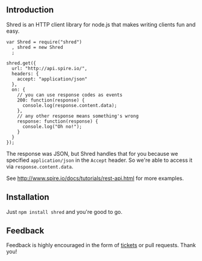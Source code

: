 ## Introduction

Shred is an HTTP client library for node.js that makes writing clients fun and easy.

    var Shred = require("shred")
      , shred = new Shred
      ;
  
    shred.get({
      url: "http://api.spire.io/",
      headers: {
        accept: "application/json"
      },
      on: {
        // you can use response codes as events
        200: function(response) {
          console.log(response.content.data);
        },
        // any other response means something's wrong
        response: function(response) {
          console.log("Oh no!");
        }
      }
    });

The response was JSON, but Shred handles that for you because we specified `application/json` in the `Accept` header. So we're able to access it via `response.content.data`.

See http://www.spire.io/docs/tutorials/rest-api.html for more examples.

## Installation

Just `npm install shred` and you're good to go.

## Feedback

Feedback is highly encouraged in the form of [tickets][tickets] or pull requests. Thank you!

[tickets]: https://github.com/spire-io/shred/issues